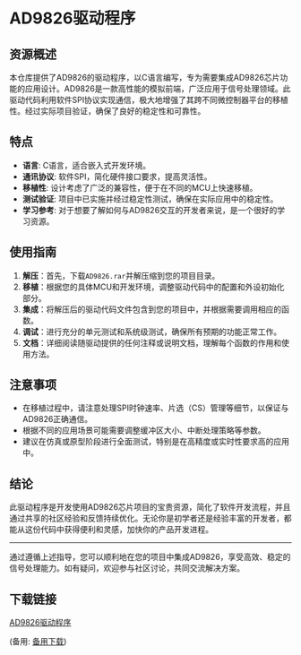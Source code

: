 # AD9826驱动程序

## 资源概述

本仓库提供了AD9826的驱动程序，以C语言编写，专为需要集成AD9826芯片功能的应用设计。AD9826是一款高性能的模拟前端，广泛应用于信号处理领域。此驱动代码利用软件SPI协议实现通信，极大地增强了其跨不同微控制器平台的移植性。经过实际项目验证，确保了良好的稳定性和可靠性。

## 特点

- **语言**: C语言，适合嵌入式开发环境。
- **通讯协议**: 软件SPI，简化硬件接口要求，提高灵活性。
- **移植性**: 设计考虑了广泛的兼容性，便于在不同的MCU上快速移植。
- **测试验证**: 项目中已实施并经过稳定性测试，确保在实际应用中的稳定性。
- **学习参考**: 对于想要了解如何与AD9826交互的开发者来说，是一个很好的学习资源。

## 使用指南

1. **解压**：首先，下载`AD9826.rar`并解压缩到您的项目目录。
2. **移植**：根据您的具体MCU和开发环境，调整驱动代码中的配置和外设初始化部分。
3. **集成**：将解压后的驱动代码文件包含到您的项目中，并根据需要调用相应的函数。
4. **调试**：进行充分的单元测试和系统级测试，确保所有预期的功能正常工作。
5. **文档**：详细阅读随驱动提供的任何注释或说明文档，理解每个函数的作用和使用方法。

## 注意事项

- 在移植过程中，请注意处理SPI时钟速率、片选（CS）管理等细节，以保证与AD9826正确通信。
- 根据不同的应用场景可能需要调整缓冲区大小、中断处理策略等参数。
- 建议在仿真或原型阶段进行全面测试，特别是在高精度或实时性要求高的应用中。

## 结论

此驱动程序是开发使用AD9826芯片项目的宝贵资源，简化了软件开发流程，并且通过共享的社区经验和反馈持续优化。无论你是初学者还是经验丰富的开发者，都能从这份代码中获得便利和灵感，加快你的产品开发进程。

---

通过遵循上述指导，您可以顺利地在您的项目中集成AD9826，享受高效、稳定的信号处理能力。如有疑问，欢迎参与社区讨论，共同交流解决方案。

## 下载链接
[AD9826驱动程序](https://pan.quark.cn/s/b9838a5089af) 

(备用: [备用下载](https://pan.baidu.com/s/1VMOYpf3lMlVxwMU7axM9Xw?pwd=1234))
